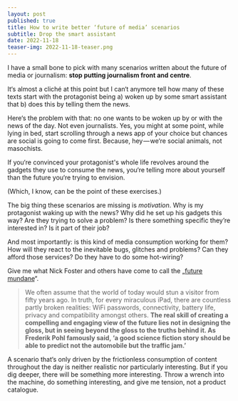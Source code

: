 ```yaml
---
layout: post
published: true
title: How to write better ‘future of media’ scenarios
subtitle: Drop the smart assistant
date: 2022-11-18
teaser-img: 2022-11-18-teaser.png
---
```



I have a small bone to pick with many scenarios written about the future of media or journalism: **stop putting journalism front and centre**.

It‘s almost a cliché at this point but I can‘t anymore tell how many of these texts start with the protagonist being a) woken up by some smart assistant that b) does this by telling them the news.

Here‘s the problem with that: no one wants to be woken up by or with the news of the day. Not even journalists. Yes, you might at some point, while lying in bed, start scrolling through a news app of your choice but chances are social is going to come first. Because, hey — we‘re social animals, not masochists.

If you‘re convinced your protagonist's whole life revolves around the gadgets they use to consume the news, you‘re telling more about yourself than the future you‘re trying to envision.

(Which, I know, can be the point of these exercises.)

The big thing these scenarios are missing is *motivation*. Why is my protagonist waking up with the news? Why did he set up his gadgets this way? Are they trying to solve a problem? Is there something specific they’re interested in? Is it part of their job?

And most importantly: is this kind of media consumption working for them? How will they react to the inevitable bugs, glitches and problems? Can they afford those services? Do they have to do some hot-wiring?

Give me what Nick Foster and others have come to call the „[future mundane](https://www.core77.com/posts/25678/the-future-mundane-25678)“.

> We often assume that the world of today would stun a visitor from fifty years ago. In truth, for every miraculous iPad, there are countless partly broken realities: WiFi passwords, connectivity, battery life, privacy and compatibility amongst others. **The real skill of creating a compelling and engaging view of the future lies not in designing the gloss, but in seeing beyond the gloss to the truths behind it. As Frederik Pohl famously said, ‘a good science fiction story should be able to predict not the automobile but the traffic jam.’**

A scenario that‘s only driven by the frictionless consumption of content throughout the day is neither realistic nor particularly interesting. But if you dig deeper, there will be something more interesting. Throw a wrench into the machine, do something interesting, and give me tension, not a product catalogue.